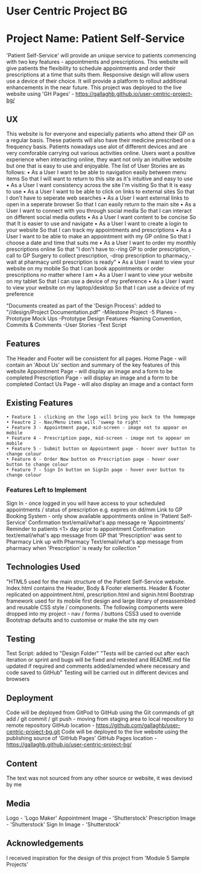 # User Centric Project BG

# Project Name: Patient Self-Service
'Patient Self-Service' will provide an unique service to patients commencing with two key features - appointments and prescriptions. 
This website will give patients the flexibility to schedule appointments and order their prescriptions at a time that suits them. Responsive design will allow users use a device of their choice. 
It will provide a platform to rollout additional enhancements in the near future. 
This project was deployed to the live website using 'GH Pages' - https://gallaghb.github.io/user-centric-project-bg/

## UX
This website is for everyone and especially patients who attend their GP on a regular basis. These patients will also have their medicine prescribed on a frequency basis. Patients nowadays use alot of different devices and are very comforable carrying out various activities online. Users want a positive experience when interacting online, they want not only an intuitive website but one that is easy to use and enjoyable. 
The list of User Stories are as follows:
    • As a User	I want	to be able to navigation easily between menu items	So that	I will want to return to this site as it's intuitive and easy to use
    • As a User	I want	consistency across the site I'm visiting	So that	It is easy to use
    • As a User	I want	to be able to click on links to external sites	So that	I don't have to seperate web searches
    • As a User	I want	external links to open in a seperate browser	So that	I can easily return to the main site
    • As a User	I want	to connect with you through social media 	So that	I can interact on different social media outlets
    • As a User	I want	content to be concise	So that	It is easier to use and navigate
    • As a User	I want	to create a login to your website	So that	I can track my appointments and prescriptions
    • As a User	I want	to be able to make an appointment with my GP online	So that	I choose a date and time that suits me
    • As a User	I want	to order my monthly prescriptions online	So that	"I don't have to:-ring GP to order prescription, -call to GP Surgery to collect prescription, -drop prescription to pharmacy,-wait at pharmacy until prescription is ready"
    • As a User	I want	to view your website on my mobile	So that	I can book appointments or order prescriptions no matter where I am 
    • As a User	I want	to view your website on my tablet	So that	I can use a device of my preference
    • As a User	I want	to view your website on my laptop/desktop	So that	I can use a device of my preference


"Documents created as part of the 'Design Process': added to "//design/Project Documentation.pdf"
     -Milestone Project 
     -5 Planes
     -Prototype Mock Ups
     -Prototype Design Features
     -Naming Convention, Commits & Comments
     -User Stories
     -Test Script   

## Features
The Header and Footer will be consistent for all pages.
    Home Page - will contain an 'About Us' section and summary of the key features of this website
    Appointment Page - will display an image and a form to be completed
    Prescription Page - will display an image and a form to be completed
    Contact Us Page - will also display an image and a contact form

## Existing Features
    • Feature 1 - clicking on the logo will bring you back to the homepage
    • Feautre 2 - Nav/Menu items will 'sweep to right'
    • Feature 3 - Appointment page, mid-screen - image not to appear on mobile
    • Feature 4 - Prescription page, mid-screen - image not to appear on mobile
    • Feature 5 - Submit button on Appointment page - hover over button to change colour
    • Feature 6 - Order Now button on Prescription page - hover over button to change colour
    • Feature 7 - Sign In button on SignIn page - hover over button to change colour

### Features Left to Implement
Sign In - once logged in you will have access to your scheduled appointments / status of prescription e.g. expires on dd/mm
Link to GP Booking System - only show available appointments online in 'Patient Self-Service'
Confirmation text/email/what's app message re 'Appointments'
Reminder to patients <1> day prior to appointment 
Confirmation text/email/what's app message from GP that 'Prescription' was sent to Pharmacy 
Link up with Pharmacy
Text/email/what's app message from pharmacy when 'Prescription' is ready for collection "

## Technologies Used
"HTML5 used for the main structure of the Patient Self-Service website. Index.html contains the Header, Body & Footer elements.
     Header & Footer replicated on appointment.html, prescription.html and signin.html
Bootstrap framework used for its mobile first design and large library of preassembled and reusable CSS style / components. 
     The following components were dropped into my project - nav / forms / buttons
CSS3 used to override Bootstrap defaults and to customise or make the site my own

## Testing
Test Script: added to "Design Folder"
"Tests will be carried out after each iteration or sprint 
     and bugs will be fixed and retested
     and README.md file updated if required
     and comments added/amended where necessary
     and code saved to GitHub"
Testing will be carried out in different devices and browsers

## Deployment
Code will be deployed from GitPod to GitHub using the Git commands of git add / git commit / git push
     - moving from staging area to local repository to remote repository
GitHub location - https://github.com/gallaghb/user-centric-project-bg.git
Code will be deployed to the live website using the publishing source of 'GitHub Pages'
GitHub Pages location - https://gallaghb.github.io/user-centric-project-bg/

## Content
The text was not sourced from any other source or website, it was devised by me

## Media
Logo - 'Logo Maker'
Appointment Image - 'Shutterstock'
Prescription Image - 'Shutterstock'
Sign In Image - 'Shutterstock'

## Acknowledgements
I received inspiration for the design of this project from 'Module 5 Sample Projects' 
